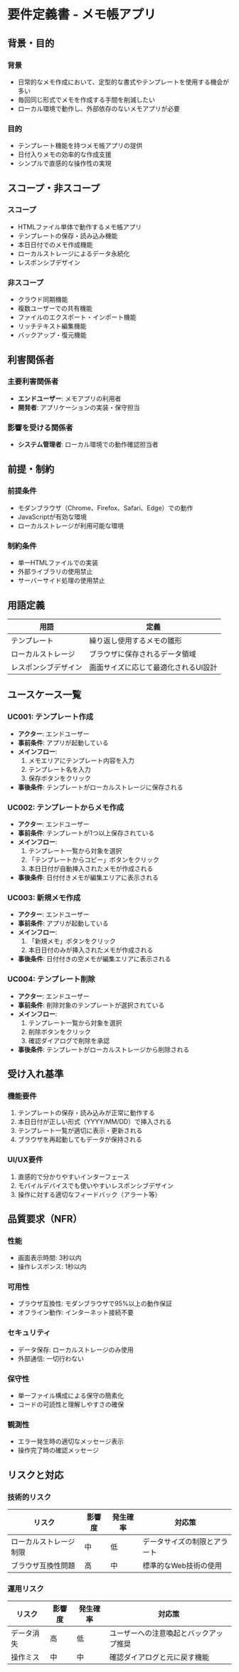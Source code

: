 # 要件定義書 - メモ帳アプリ

## 背景・目的

### 背景
- 日常的なメモ作成において、定型的な書式やテンプレートを使用する機会が多い
- 毎回同じ形式でメモを作成する手間を削減したい
- ローカル環境で動作し、外部依存のないメモアプリが必要

### 目的
- テンプレート機能を持つメモ帳アプリの提供
- 日付入りメモの効率的な作成支援
- シンプルで直感的な操作性の実現

## スコープ・非スコープ

### スコープ
- HTMLファイル単体で動作するメモ帳アプリ
- テンプレートの保存・読み込み機能
- 本日日付でのメモ作成機能
- ローカルストレージによるデータ永続化
- レスポンシブデザイン

### 非スコープ
- クラウド同期機能
- 複数ユーザーでの共有機能
- ファイルのエクスポート・インポート機能
- リッチテキスト編集機能
- バックアップ・復元機能

## 利害関係者

### 主要利害関係者
- **エンドユーザー**: メモアプリの利用者
- **開発者**: アプリケーションの実装・保守担当

### 影響を受ける関係者
- **システム管理者**: ローカル環境での動作確認担当者

## 前提・制約

### 前提条件
- モダンブラウザ（Chrome、Firefox、Safari、Edge）での動作
- JavaScriptが有効な環境
- ローカルストレージが利用可能な環境

### 制約条件
- 単一HTMLファイルでの実装
- 外部ライブラリの使用禁止
- サーバーサイド処理の使用禁止

## 用語定義

| 用語 | 定義 |
|------|------|
| テンプレート | 繰り返し使用するメモの雛形 |
| ローカルストレージ | ブラウザに保存されるデータ領域 |
| レスポンシブデザイン | 画面サイズに応じて最適化されるUI設計 |

## ユースケース一覧

### UC001: テンプレート作成
- **アクター**: エンドユーザー
- **事前条件**: アプリが起動している
- **メインフロー**:
  1. メモエリアにテンプレート内容を入力
  2. テンプレート名を入力
  3. 保存ボタンをクリック
- **事後条件**: テンプレートがローカルストレージに保存される

### UC002: テンプレートからメモ作成
- **アクター**: エンドユーザー
- **事前条件**: テンプレートが1つ以上保存されている
- **メインフロー**:
  1. テンプレート一覧から対象を選択
  2. 「テンプレートからコピー」ボタンをクリック
  3. 本日日付が自動挿入されたメモが作成される
- **事後条件**: 日付付きメモが編集エリアに表示される

### UC003: 新規メモ作成
- **アクター**: エンドユーザー
- **事前条件**: アプリが起動している
- **メインフロー**:
  1. 「新規メモ」ボタンをクリック
  2. 本日日付のみが挿入されたメモが作成される
- **事後条件**: 日付付きの空メモが編集エリアに表示される

### UC004: テンプレート削除
- **アクター**: エンドユーザー
- **事前条件**: 削除対象のテンプレートが選択されている
- **メインフロー**:
  1. テンプレート一覧から対象を選択
  2. 削除ボタンをクリック
  3. 確認ダイアログで削除を承認
- **事後条件**: テンプレートがローカルストレージから削除される

## 受け入れ基準

### 機能要件
1. テンプレートの保存・読み込みが正常に動作する
2. 本日日付が正しい形式（YYYY/MM/DD）で挿入される
3. テンプレート一覧が適切に表示・更新される
4. ブラウザを再起動してもデータが保持される

### UI/UX要件
1. 直感的で分かりやすいインターフェース
2. モバイルデバイスでも使いやすいレスポンシブデザイン
3. 操作に対する適切なフィードバック（アラート等）

## 品質要求（NFR）

### 性能
- 画面表示時間: 3秒以内
- 操作レスポンス: 1秒以内

### 可用性
- ブラウザ互換性: モダンブラウザで95%以上の動作保証
- オフライン動作: インターネット接続不要

### セキュリティ
- データ保存: ローカルストレージのみ使用
- 外部通信: 一切行わない

### 保守性
- 単一ファイル構成による保守の簡素化
- コードの可読性と理解しやすさの確保

### 観測性
- エラー発生時の適切なメッセージ表示
- 操作完了時の確認メッセージ

## リスクと対応

### 技術的リスク
| リスク | 影響度 | 発生確率 | 対応策 |
|--------|--------|----------|--------|
| ローカルストレージ制限 | 中 | 低 | データサイズの制限とアラート |
| ブラウザ互換性問題 | 高 | 中 | 標準的なWeb技術の使用 |

### 運用リスク
| リスク | 影響度 | 発生確率 | 対応策 |
|--------|--------|----------|--------|
| データ消失 | 高 | 低 | ユーザーへの注意喚起とバックアップ推奨 |
| 操作ミス | 中 | 中 | 確認ダイアログと元に戻す機能 |